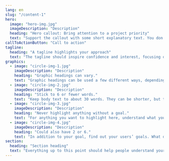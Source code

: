 ```yaml
---
lang: en
slug: "/content-1"
hero:
  image: "hero-img.jpg"
  imageDescription: "Description"
  heading: "Hero callout: Bring attention to a project priority"
  text: "Support the callout with some short explanatory text. You don’t need more than a couple of sentences."
callToActionButton: "Call to action"
tagline:
  heading: "A tagline highlights your approach"
  text: "The tagline should inspire confidence and interest, focusing on the value that your overall approach offers to your audience. Use a heading typeface and keep your tagline to just a few words, and don’t confuse or mystify. Use the right side of the grid to explain the tagline a bit more. What are your goals? How do you do your work? Write in the present tense, and stay brief here. People who are interested can find details on internal pages."
graphics:
  - image: "circle-img-1.jpg"
    imageDescription: "Description"
    heading: "Graphic headings can vary."
    text: "Graphic headings can be used a few different ways, depending on what your landing page is for. Highlight your values, specific program areas, or results."
  - image: "circle-img-2.jpg"
    imageDescription: "Description"
    heading: "Stick to 6 or fewer words."
    text: "Keep body text to about 30 words. They can be shorter, but try to be somewhat balanced across all four. It creates a clean appearance with good spacing."
  - image: "circle-img-3.jpg"
    imageDescription: "Description"
    heading: "Never highlight anything without a goal."
    text: "For anything you want to highlight here, understand what your users know now, and what activity or impression you want from them after they see it."
  - image: "circle-img-4.jpg"
    imageDescription: "Description"
    heading: "Could also have 2 or 6."
    text: "In addition to your goal, find out your users’ goals. What do they want to know or do that supports your mission? Use these headings to show these."
section:
  heading: "Section heading"
  text: "Everything up to this point should help people understand your agency or project: who you are, your goal or mission, and how you approach it. Use this section to encourage them to act. Describe why they should get in touch here, and use an active verb on the button below. “Get in touch,” “Learn more,” and so on."
---
```

